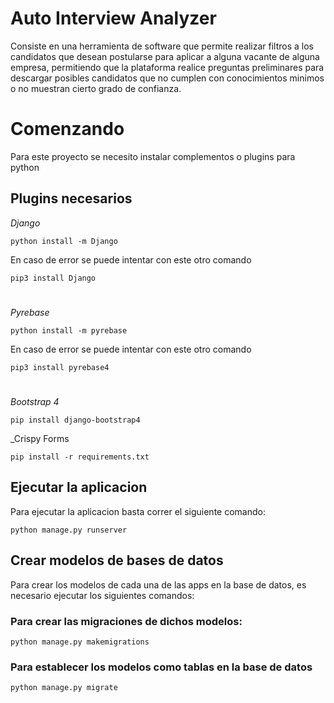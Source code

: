 # Auto Interview Analyzer

Consiste en una herramienta de software que permite realizar filtros a los candidatos que desean postularse para aplicar a alguna vacante de alguna empresa, permitiendo que la plataforma realice preguntas preliminares para descargar posibles candidatos que no cumplen con conocimientos minimos o no muestran cierto grado de confianza.

# Comenzando

Para este proyecto se necesito instalar complementos o plugins para python

## Plugins necesarios

_Django_

```
python install -m Django
```

En caso de error se puede intentar con este otro comando
```
pip3 install Django
```
#

_Pyrebase_

```
python install -m pyrebase
```

En caso de error se puede intentar con este otro comando

```
pip3 install pyrebase4
```
#

_Bootstrap 4_

```
pip install django-bootstrap4
```

_Crispy Forms
```
pip install -r requirements.txt
```

## Ejecutar la aplicacion
Para ejecutar la aplicacion basta correr el siguiente comando:

```
python manage.py runserver
```

## Crear modelos de bases de datos

Para crear los modelos de cada una de las apps en la base de datos, es necesario ejecutar los siguientes comandos:

### Para crear las migraciones de dichos modelos:

```
python manage.py makemigrations
```

### Para establecer los modelos como tablas en la base de datos

```
python manage.py migrate
```